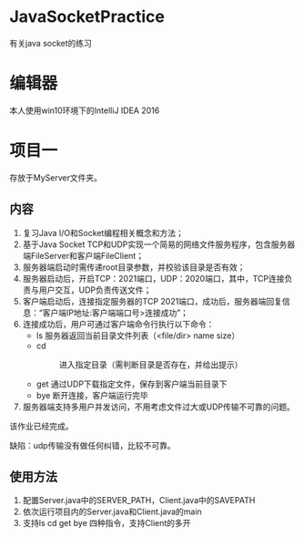 # JavaSocketPractice
有关java socket的练习

# 编辑器
本人使用win10环境下的IntelliJ IDEA 2016

# 项目一 

存放于MyServer文件夹。

## 内容

1.	复习Java I/O和Socket编程相关概念和方法；
1.	基于Java Socket TCP和UDP实现一个简易的网络文件服务程序，包含服务器端FileServer和客户端FileClient；
1.	服务器端启动时需传递root目录参数，并校验该目录是否有效；
1.	服务器启动后，开启TCP：2021端口，UDP：2020端口，其中，TCP连接负责与用户交互，UDP负责传送文件；
1.	客户端启动后，连接指定服务器的TCP 2021端口，成功后，服务器端回复信息：“客户端IP地址:客户端端口号>连接成功”；
1.	连接成功后，用户可通过客户端命令行执行以下命令：
	*	ls	服务器返回当前目录文件列表（<file/dir>	name	size）
	*	cd  <dir>	进入指定目录（需判断目录是否存在，并给出提示）
	*	get  <file>	通过UDP下载指定文件，保存到客户端当前目录下
	*	bye	断开连接，客户端运行完毕
1.	服务器端支持多用户并发访问，不用考虑文件过大或UDP传输不可靠的问题。

该作业已经完成。

缺陷：udp传输没有做任何纠错，比较不可靠。

## 使用方法

1. 配置Server.java中的SERVER_PATH，Client.java中的SAVEPATH
1. 依次运行项目内的Server.java和Client.java的main
1. 支持ls cd get bye 四种指令，支持Client的多开
